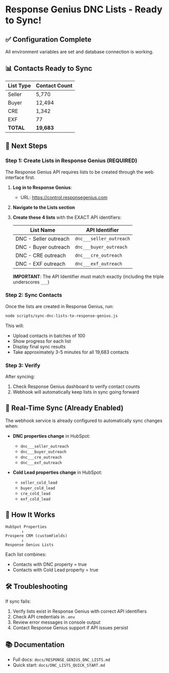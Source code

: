 # Response Genius DNC Lists - Ready to Sync!

## ✅ Configuration Complete

All environment variables are set and database connection is working.

## 📊 Contacts Ready to Sync

| List Type | Contact Count |
|-----------|--------------|
| Seller    | 5,770        |
| Buyer     | 12,494       |
| CRE       | 1,342        |
| EXF       | 77           |
| **TOTAL** | **19,683**   |

## 🎯 Next Steps

### Step 1: Create Lists in Response Genius (REQUIRED)

The Response Genius API requires lists to be created through the web interface first.

1. **Log in to Response Genius**:
   - URL: https://control.responsegenius.com

2. **Navigate to the Lists section**

3. **Create these 4 lists** with the EXACT API identifiers:

   | List Name | API Identifier |
   |-----------|----------------|
   | DNC - Seller outreach | `dnc___seller_outreach` |
   | DNC - Buyer outreach | `dnc___buyer_outreach` |
   | DNC - CRE outreach | `dnc___cre_outreach` |
   | DNC - EXF outreach | `dnc___exf_outreach` |

   **IMPORTANT**: The API Identifier must match exactly (including the triple underscores `___`)

### Step 2: Sync Contacts

Once the lists are created in Response Genius, run:

```bash
node scripts/sync-dnc-lists-to-response-genius.js
```

This will:
- Upload contacts in batches of 100
- Show progress for each list
- Display final sync results
- Take approximately 3-5 minutes for all 19,683 contacts

### Step 3: Verify

After syncing:
1. Check Response Genius dashboard to verify contact counts
2. Webhook will automatically keep lists in sync going forward

## 🔄 Real-Time Sync (Already Enabled)

The webhook service is already configured to automatically sync changes when:

- **DNC properties change** in HubSpot:
  - `dnc___seller_outreach`
  - `dnc___buyer_outreach`
  - `dnc___cre_outreach`
  - `dnc___exf_outreach`

- **Cold Lead properties change** in HubSpot:
  - `seller_cold_lead`
  - `buyer_cold_lead`
  - `cre_cold_lead`
  - `exf_cold_lead`

## 📝 How It Works

```
HubSpot Properties
       ↓
Prospere CRM (customFields)
       ↓
Response Genius Lists
```

Each list combines:
- Contacts with DNC property = true
- Contacts with Cold Lead property = true

## 🛠️ Troubleshooting

If sync fails:
1. Verify lists exist in Response Genius with correct API identifiers
2. Check API credentials in `.env`
3. Review error messages in console output
4. Contact Response Genius support if API issues persist

## 📚 Documentation

- Full docs: `docs/RESPONSE_GENIUS_DNC_LISTS.md`
- Quick start: `docs/DNC_LISTS_QUICK_START.md`
